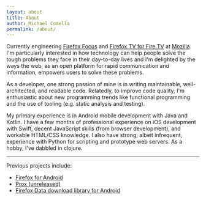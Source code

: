 ```yaml
---
layout: about
title: About
author: Michael Comella
permalink: /about/
---
```


Currently engineering [Firefox Focus][focus] and [Firefox TV for Fire
TV][firetv] at [Mozilla][moz]. I'm particularly interested in how
technology can help people solve the tough problems they face in their
day-to-day lives and I'm delighted by the ways the web, as an open
platform for rapid communication and information, empowers users to
solve these problems.

As a developer, one strong passion of mine is in writing maintainable,
well-architected, and readable code. Relatedly, to improve code
quality, I'm enthusiastic about new programming trends like functional
programming and the use of tooling (e.g. static analysis and testing).

My primary experience is in Android mobile development with Java and
Kotlin.  I have a few months of professional experience on iOS
development with Swift, decent JavaScript skills (from browser
development), and workable HTML/CSS knowledge. I also have strong, albeit
infrequent, experience with Python for scripting and prototype web
servers. As a hobby, I've dabbled in clojure.

---

Previous projects include:
- [Firefox for Android][fxa]
- [Prox (unreleased)][prox]
- [Firefox Data download library for Android][fda]

[fda]: https://github.com/mozilla-mobile/FirefoxData-android
[prox]: https://medium.com/firefox-ux/project-prox-4e4c4e155592
[fxa]: https://www.mozilla.org/firefox/android/
[moz]: https://www.mozilla.org
[focus]: https://www.mozilla.org/en-US/firefox/mobile/
[firetv]: https://blog.mozilla.org/blog/2017/12/20/firefox-is-now-on-amazon-fire-tv-happy-holiday-watching/
